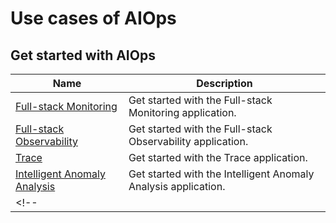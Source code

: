 # Use cases of AIOps

## Get started with AIOps

| Name  | Description   |
| -- | -- |
| [Full-stack Monitoring](./fullmonitorintro.md) | Get started with the Full-stack Monitoring application.        |
| [Full-stack Observability](./fullstackintro.md)           | Get started with the Full-stack Observability application.     |
| [Trace](./traceintro.md)                                  | Get started with the Trace application.                        |
| [Intelligent Anomaly Analysis](./anomalyanalysisintro.md) | Get started with the Intelligent Anomaly Analysis application. |
 <!--                                                      |                                                                | [Basic model services](./maasintro.md) | Get started with the basic model services. |     | --> 
